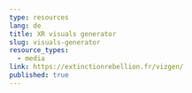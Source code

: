 ```yaml
---
type: resources
lang: de
title: XR visuals generator
slug: visuals-generator
resource_types:
  - media
link: https://extinctionrebellion.fr/vizgen/
published: true
---
```

